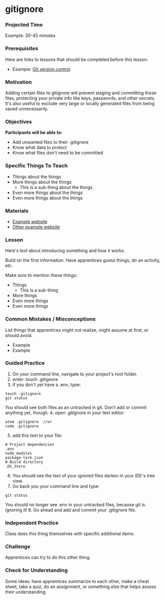 # gitignore

### Projected Time

Example: 30-45 minutes

### Prerequisites

Here are links to lessons that should be completed before this lesson:

- Example: [Git version control](version-control/git-version-control/git-version-control.md)

### Motivation

Adding certain files to gitignore will prevent staging and committing those files, protecting your private info like keys, passwords, and other secrets. It's also useful to exclude very large or locally generated files from being saved unnecessarily.

### Objectives

**Participants will be able to:**

- Add unwanted files to their .gitignore
- Know what data to protect
- Know what files don't need to be committed

### Specific Things To Teach

- Things about the things
- More things about the things
	- This is a sub-thing about the things
- Even more things about the things
- Even more things about the things

### Materials

- [Example website](example.com)
- [Other example website](otherexample.com)

### Lesson

Here's text about introducing something and how it works.

Build on the first information. Have apprentices guess things, do an activity, etc.

Make sure to mention these things:

- Things
	- This is a sub-thing
- More things
- Even more things
- Even more things


### Common Mistakes / Misconceptions

List things that apprentices might not realize, might assume at first, or should avoid.

- Example
- Example


### Guided Practice
1. On your command line, navigate to your project's root folder.
2. enter: touch .gitignore
3. if you don't yet have a .env, type: 
```
touch .gitignore
git status
```
You should see both files as an untracked in git. Don't add or commit anything yet, though.
4. open .gitignore in your text editor: 
```
atom .gitignore  //or
code .gitignore
```
5. add this text to your file:
```
# Project dependencies
.env
node_modules
package-lock.json
# Build directory
.DS_Store
```
6. You should see the text of your ignored files darken in your IDE's tree view.
7. Go back you your command line and type:
```
git status
```
You should no longer see .env in your untracked files, because git is ignoring it!
8. Go ahead and add and commit your .gitignore file.
### Independent Practice

Class does this thing themselves with specific additional items.


### Challenge

Apprentices can try to do this other thing.


### Check for Understanding

Some ideas: have apprentices summarize to each other, make a cheat sheet, take a quiz, do an assignment, or something else that helps assess their understanding.
